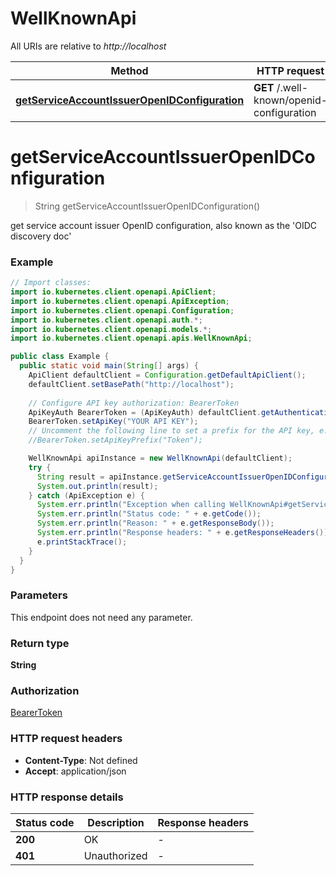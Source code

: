 # WellKnownApi

All URIs are relative to *http://localhost*

| Method | HTTP request | Description |
|------------- | ------------- | -------------|
| [**getServiceAccountIssuerOpenIDConfiguration**](WellKnownApi.md#getServiceAccountIssuerOpenIDConfiguration) | **GET** /.well-known/openid-configuration |  |


<a id="getServiceAccountIssuerOpenIDConfiguration"></a>
# **getServiceAccountIssuerOpenIDConfiguration**
> String getServiceAccountIssuerOpenIDConfiguration()



get service account issuer OpenID configuration, also known as the &#39;OIDC discovery doc&#39;

### Example
```java
// Import classes:
import io.kubernetes.client.openapi.ApiClient;
import io.kubernetes.client.openapi.ApiException;
import io.kubernetes.client.openapi.Configuration;
import io.kubernetes.client.openapi.auth.*;
import io.kubernetes.client.openapi.models.*;
import io.kubernetes.client.openapi.apis.WellKnownApi;

public class Example {
  public static void main(String[] args) {
    ApiClient defaultClient = Configuration.getDefaultApiClient();
    defaultClient.setBasePath("http://localhost");
    
    // Configure API key authorization: BearerToken
    ApiKeyAuth BearerToken = (ApiKeyAuth) defaultClient.getAuthentication("BearerToken");
    BearerToken.setApiKey("YOUR API KEY");
    // Uncomment the following line to set a prefix for the API key, e.g. "Token" (defaults to null)
    //BearerToken.setApiKeyPrefix("Token");

    WellKnownApi apiInstance = new WellKnownApi(defaultClient);
    try {
      String result = apiInstance.getServiceAccountIssuerOpenIDConfiguration();
      System.out.println(result);
    } catch (ApiException e) {
      System.err.println("Exception when calling WellKnownApi#getServiceAccountIssuerOpenIDConfiguration");
      System.err.println("Status code: " + e.getCode());
      System.err.println("Reason: " + e.getResponseBody());
      System.err.println("Response headers: " + e.getResponseHeaders());
      e.printStackTrace();
    }
  }
}
```

### Parameters
This endpoint does not need any parameter.

### Return type

**String**

### Authorization

[BearerToken](../README.md#BearerToken)

### HTTP request headers

 - **Content-Type**: Not defined
 - **Accept**: application/json

### HTTP response details
| Status code | Description | Response headers |
|-------------|-------------|------------------|
| **200** | OK |  -  |
| **401** | Unauthorized |  -  |

